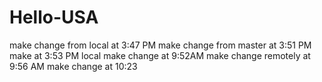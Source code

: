 # Hello-USA
make change from local at 3:47 PM
make change from master at 3:51 PM
make at 3:53 PM local
make change at 9:52AM
make change remotely at 9:56 AM
make change at 10:23

